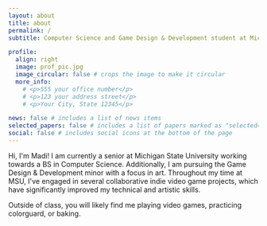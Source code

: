 ```yaml
---
layout: about
title: about
permalink: /
subtitle: Computer Science and Game Design & Development student at Michigan State University

profile:
  align: right
  image: prof_pic.jpg
  image_circular: false # crops the image to make it circular
  more_info: 
    # <p>555 your office number</p>
    # <p>123 your address street</p>
    # <p>Your City, State 12345</p>

news: false # includes a list of news items
selected_papers: false # includes a list of papers marked as "selected={true}"
social: false # includes social icons at the bottom of the page
---
```


Hi, I'm Madi! I am currently a senior at Michigan State University working towards a BS in Computer Science. Additionally, I am pursuing the Game Design & Development minor with a focus in art. Throughout my time at MSU, I've engaged in several collaborative indie video game projects, which have significantly improved my technical and artistic skills.

Outside of class, you will likely find me playing video games, practicing colorguard, or baking.